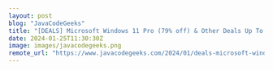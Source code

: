 ```yaml
---
layout: post
blog: "JavaCodeGeeks"
title: "[DEALS] Microsoft Windows 11 Pro (79% off) & Other Deals Up To 98% Off – Offers End Soon!"
date: 2024-01-25T11:30:30Z
image: images/javacodegeeks.png
remote_url: "https://www.javacodegeeks.com/2024/01/deals-microsoft-windows-11-pro-79-off-other-deals-up-to-98-off-offers-end-soon.html"
---
```

